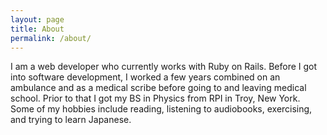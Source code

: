 ```yaml
---
layout: page
title: About
permalink: /about/
---
```


I am a web developer who currently works with Ruby on Rails. Before I got into software development, I worked a few years combined on an ambulance and as a medical scribe before going to and leaving medical school. Prior to that I got my BS in Physics from RPI in Troy, New York. Some of my hobbies include reading, listening to audiobooks, exercising, and trying to learn Japanese.